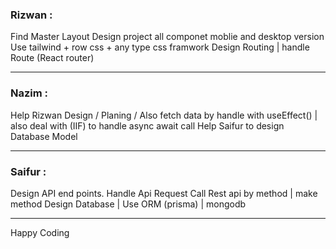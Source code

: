 ### Rizwan :

Find Master Layout
Design project all componet moblie and desktop version
Use tailwind + row css + any type css framwork
Design Routing | handle Route (React router)

---

### Nazim :

Help Rizwan Design / Planing /
Also fetch data by handle with useEffect() | also deal with (IIF) to handle async await call
Help Saifur to design Database Model

---

### Saifur :

Design API end points.
Handle Api Request
Call Rest api by method | make method
Design Database | Use ORM (prisma) | mongodb

---

Happy Coding

